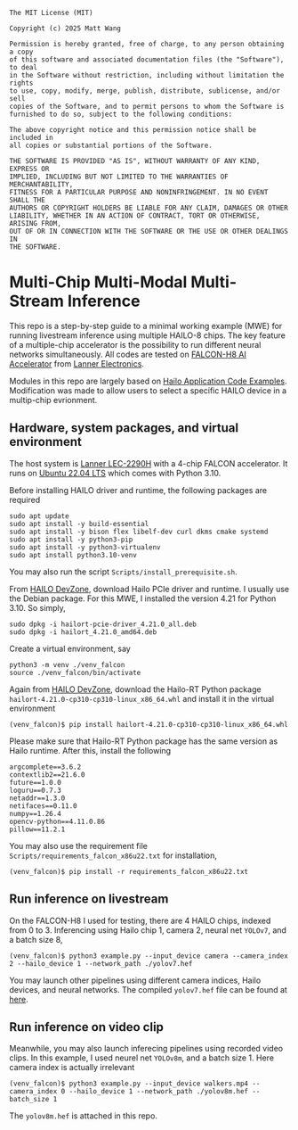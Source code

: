 ```
The MIT License (MIT)

Copyright (c) 2025 Matt Wang

Permission is hereby granted, free of charge, to any person obtaining a copy
of this software and associated documentation files (the "Software"), to deal
in the Software without restriction, including without limitation the rights
to use, copy, modify, merge, publish, distribute, sublicense, and/or sell
copies of the Software, and to permit persons to whom the Software is
furnished to do so, subject to the following conditions:

The above copyright notice and this permission notice shall be included in
all copies or substantial portions of the Software.

THE SOFTWARE IS PROVIDED "AS IS", WITHOUT WARRANTY OF ANY KIND, EXPRESS OR
IMPLIED, INCLUDING BUT NOT LIMITED TO THE WARRANTIES OF MERCHANTABILITY,
FITNESS FOR A PARTICULAR PURPOSE AND NONINFRINGEMENT. IN NO EVENT SHALL THE
AUTHORS OR COPYRIGHT HOLDERS BE LIABLE FOR ANY CLAIM, DAMAGES OR OTHER
LIABILITY, WHETHER IN AN ACTION OF CONTRACT, TORT OR OTHERWISE, ARISING FROM,
OUT OF OR IN CONNECTION WITH THE SOFTWARE OR THE USE OR OTHER DEALINGS IN
THE SOFTWARE.
```
# Multi-Chip Multi-Modal Multi-Stream Inference

This repo is a step-by-step guide to a minimal working example (MWE)
for running livestream inference using multiple HAILO-8 chips.
The key feature of a multiple-chip accelerator is the possibility
to run different neural networks simultaneously.
All codes are tested on
[FALCON-H8 AI Accelerator](https://www.lannerinc.com/products/edge-ai-appliance/deep-learning-accelerators/falcon-h8) from
[Lanner Electronics](https://www.lannerinc.com/).

Modules in this repo are largely based on [Hailo Application Code Examples](https://github.com/hailo-ai/Hailo-Application-Code-Examples).
Modification was made to allow users to select a specific HAILO device
in a multip-chip evrionment.

## Hardware, system packages, and virtual environment

The host system is [Lanner LEC-2290H](https://www.lannerinc.com/products/edge-ai-appliance/deep-learning-inference-appliances/lec-2290h) with a
4-chip FALCON accelerator. It runs on [Ubuntu 22.04 LTS](https://releases.ubuntu.com/jammy/) which comes with Python 3.10.

Before installing HAILO driver and runtime, the following packages
are required
```
sudo apt update
sudo apt install -y build-essential
sudo apt install -y bison flex libelf-dev curl dkms cmake systemd
sudo apt install -y python3-pip
sudo apt install -y python3-virtualenv
sudo apt install python3.10-venv
```
You may also run the script `Scripts/install_prerequisite.sh`.

From [HAILO DevZone](https://hailo.ai/developer-zone/), download Hailo
PCIe driver and runtime. I usually use the Debian package. For this
MWE, I installed the version 4.21 for Python 3.10. So simply,
```
sudo dpkg -i hailort-pcie-driver_4.21.0_all.deb
sudo dpkg -i hailort_4.21.0_amd64.deb
```

Create a virtual environment, say
```
python3 -m venv ./venv_falcon
source ./venv_falcon/bin/activate
```
Again from [HAILO DevZone](https://hailo.ai/developer-zone/), download the
Hailo-RT Python package `hailort-4.21.0-cp310-cp310-linux_x86_64.whl` and
install it in the virtual environment
```
(venv_falcon)$ pip install hailort-4.21.0-cp310-cp310-linux_x86_64.whl
```
Please make sure that Hailo-RT Python package has the same version as
Hailo runtime. After this, install the following
```
argcomplete==3.6.2
contextlib2==21.6.0
future==1.0.0
loguru==0.7.3
netaddr==1.3.0
netifaces==0.11.0
numpy==1.26.4
opencv-python==4.11.0.86
pillow==11.2.1
```
You may also use the requirement file `Scripts/requirements_falcon_x86u22.txt`
for installation,
```
(venv_falcon)$ pip install -r requirements_falcon_x86u22.txt
```

## Run inference on livestream

On the FALCON-H8 I used for testing, there are 4 HAILO chips, indexed from 0 to 3. Inferencing using Hailo chip 1, camera 2, neural net `YOLOv7`, and a batch size 8,
```
(venv_falcon)$ python3 example.py --input_device camera --camera_index 2 --hailo_device 1 --network_path ./yolov7.hef
```
You may launch other pipelines using different camera indices, Hailo devices,
and neural networks. The compiled `yolov7.hef` file can be found at
[here](https://hailo-model-zoo.s3.eu-west-2.amazonaws.com/ModelZoo/Compiled/v2.12.0/hailo8/yolov7.hef).

## Run inference on video clip

Meanwhile, you may also launch inferecing pipelines using recorded video clips.
In this example, I used neurel net `YOLOv8m`, and a batch size 1. Here camera index is
actually irrelevant
```
(venv_falcon)$ python3 example.py --input_device walkers.mp4 --camera_index 0 --hailo_device 1 --network_path ./yolov8m.hef --batch_size 1
```
The `yolov8m.hef` is attached in this repo.